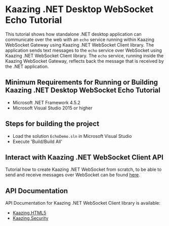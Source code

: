 # Kaazing .NET Desktop WebSocket Echo Tutorial

This tutorial shows how standalone .NET desktop application can communicate over the web with an `echo` service running within Kaazing WebSocket Gateway using Kaazing .NET WebSocket Client library. The application sends text messages to the `echo` service over WebSocket using Kaazing .NET WebSocket Client library.
The `echo` service, running inside the Kaazing WebSocket Gateway, reflects back the message that is received by the .NET application. 

## Minimum Requirements for Running or Building Kaazing .NET Desktop WebSocket Echo Tutorial

* Microsoft .NET Framework 4.5.2
* Microsoft Visual Studio 2015 or higher

## Steps for building the project

* Load the solution `EchoDemo.sln` in Microsoft Visual Studio
* Execute 'Build/Build All'

## Interact with Kaazing .NET WebSocket Client API

Tutorial how to create Kaazing .NET WebSocket from scratch, to be able to send and receive messages
over WebSocket can be found [here](http://kaazing.com/doc/5.0/websocket_client_docs/dev-dotnet/o_dev_dotnet.html).

## API Documentation

API Documentation for Kaazing .NET WebSocket Client library is available:

* [Kaazing.HTML5](https://kaazing.com/doc/legacy/4.0/apidoc/client/dotnet/gateway/html/N_Kaazing_HTML5.htm)
* [Kaazing.Security](https://kaazing.com/doc/legacy/4.0/apidoc/client/dotnet/gateway/html/N_Kaazing_Security.htm)
